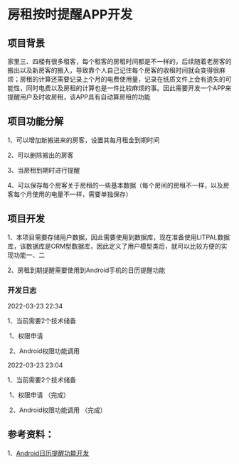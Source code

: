 # 房租按时提醒APP开发

## 项目背景

家里三、四楼有很多租客，每个租客的房租时间都是不一样的，后续随着老房客的搬出以及新房客的搬入，导致靠个人自己记住每个房客的收租时间就会变得很麻烦；房租的计算还需要记录上个月的电费使用量，记录在纸质文件上会有遗失的可能性，同时电费以及房租的计算也是一件比较麻烦的事。因此需要开发一个APP来提醒用户及时收房租，该APP具有自动算房租的功能

## 项目功能分解

1、可以增加新搬进来的房客，设置其每月租金到期时间

2、可以删除搬出的房客

3、当房租到期时进行提醒

4、可以保存每个房客关于房租的一些基本数据（每个房间的房租不一样，以及房客每个月使用的电量不一样，需要单独保存）

## 项目开发

1、本项目需要存储用户数据，因此需要使用到数据库，现在准备使用LITPAL数据库，该数据库是ORM型数据库，因此定义了用户模型类后，就可以比较方便的实现功能一、二

2、房租到期提醒需要使用到Android手机的日历提醒功能

### 开发日志

2022-03-23 22:34

1、当前需要2个技术储备

​      1、权限申请  

​      2、Android权限功能调用

2022-03-23 23:04

1、当前需要2个技术储备

​      1、权限申请   （完成）

​      2、Android权限功能调用 （完成）

## 参考资料：

1、[Android日历提醒功能开发](https://www.jianshu.com/p/b60cc5e49a19)
